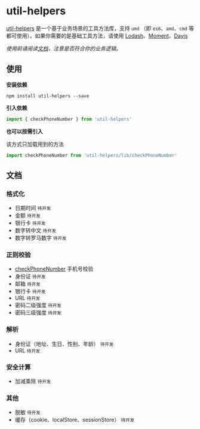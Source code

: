 # util-helpers

[util-helpers](https://doly-dev.github.io/util-helpers/index.html) 是一个基于业务场景的工具方法库，支持 `umd` （即 `es6`、`amd`、`cmd` 等都可使用）。如果你需要的是基础工具方法，请使用 [Lodash](https://www.lodashjs.com/)、[Moment](http://momentjs.cn/)、[Dayjs](https://github.com/iamkun/dayjs)

*使用前请阅读[文档](https://doly-dev.github.io/util-helpers/index.html)，注意是否符合你的业务逻辑。*

## 使用

**安装依赖**

```shell
npm install util-helpers --save
```

**引入依赖**

```javascript
import { checkPhoneNumber } from 'util-helpers'
```

**也可以按需引入**

该方式只加载用到的方法

```javascript
import checkPhoneNumber from 'util-helpers/lib/checkPhoneNumber'
```

## 文档

### 格式化

- 日期时间 `待开发`
- 金额 `待开发`
- 银行卡 `待开发`
- 数字转中文 `待开发`
- 数字转罗马数字 `待开发`

### 正则校验

- [checkPhoneNumber](https://doly-dev.github.io/util-helpers/global.html#checkPhoneNumber) 手机号校验
- 身份证 `待开发`
- 邮箱 `待开发`
- 银行卡 `待开发`
- URL `待开发`
- 密码二级强度 `待开发`
- 密码三级强度 `待开发`

### 解析

- 身份证（地址、生日、性别、年龄） `待开发`
- URL `待开发`

### 安全计算

- 加减乘除 `待开发`

### 其他

- 脱敏 `待开发`
- 缓存（cookie、localStore、sessionStore） `待开发`












